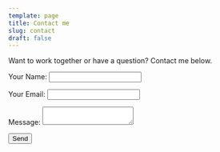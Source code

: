 ```yaml
---
template: page
title: Contact me
slug: contact
draft: false
---
```

Want to work together or have a question? Contact me below.

<form name="contact" method="POST" data-netlify="true" netlify>

<p>
    <label>Your Name: <input type="text" name="name" /></label>   
  </p>
  <p>
    <label>Your Email: <input type="email" name="email" /></label>
  </p>
  <p>
    <label>Message: <textarea name="message"></textarea></label>
  </p>
  <p>
    <button type="submit">Send</button>
  </p>

<form>
